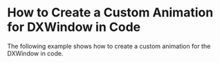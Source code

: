 # How to Create a Custom Animation for DXWindow in Code


<p>The following example shows how to create a custom animation for the DXWindow in code.</p><br />


<br/>


